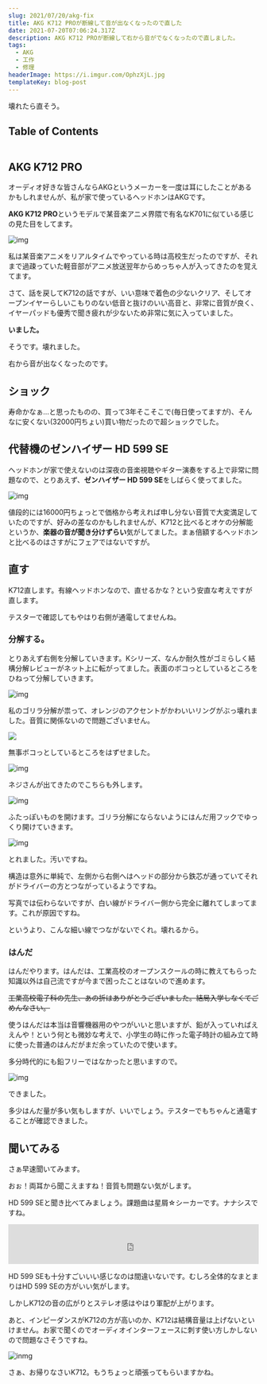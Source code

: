 ```yaml
---
slug: 2021/07/20/akg-fix
title: AKG K712 PROが断線して音が出なくなったので直した
date: 2021-07-20T07:06:24.317Z
description: AKG K712 PROが断線して右から音がでなくなったので直しました。
tags:
  - AKG
  - 工作
  - 修理
headerImage: https://i.imgur.com/OphzXjL.jpg
templateKey: blog-post
---
```

壊れたら直そう。


## Table of Contents

```toc

```

## AKG K712 PRO

オーディオ好きな皆さんならAKGというメーカーを一度は耳にしたことがあるかもしれませんが、私が家で使っているヘッドホンはAKGです。

**AKG K712 PRO**というモデルで某音楽アニメ界隈で有名なK701に似ている感じの見た目をしてます。

![img](https://i.imgur.com/gGF186z.jpg)

私は某音楽アニメをリアルタイムでやっている時は高校生だったのですが、それまで過疎っていた軽音部がアニメ放送翌年からめっちゃ人が入ってきたのを覚えてます。

さて、話を戻してK712の話ですが、いい意味で着色の少ないクリア、そしてオープンイヤーらしいこもりのない低音と抜けのいい高音と、非常に音質が良く、イヤーパッドも優秀で聞き疲れが少ないため非常に気に入っていました。

**いました。**

そうです。壊れました。

右から音が出なくなったのです。

## ショック

寿命かなぁ...と思ったものの、買って3年そこそこで(毎日使ってますが)、そんなに安くない(32000円ちょい)買い物だったので超ショックでした。

## 代替機のゼンハイザー HD 599 SE

ヘッドホンが家で使えないのは深夜の音楽視聴やギター演奏をする上で非常に問題なので、とりあえず、**ゼンハイザー HD 599 SE**をしばらく使ってました。

![img](https://i.imgur.com/rAvUEbg.jpg)

値段的には16000円ちょっとで価格から考えれば申し分ない音質で大変満足していたのですが、好みの差なのかもしれませんが、K712と比べるとオケの分解能というか、**楽器の音が聞き分けずらい**気がしてました。まぁ倍額するヘッドホンと比べるのはさすがにフェアではないですが。

## 直す

K712直します。有線ヘッドホンなので、直せるかな？という安直な考えですが直します。

テスターで確認してもやはり右側が通電してませんね。

### 分解する。

とりあえず右側を分解していきます。Kシリーズ、なんか耐久性がゴミらしく結構分解レビューがネット上に転がってました。表面のボコっとしているところをひねって分解していきます。

![img](https://i.imgur.com/c1zWc7jl.jpg)

私のゴリラ分解が祟って、オレンジのアクセントがかわいいリングがぶっ壊れました。音質に関係ないので問題ございません。

![](https://i.imgur.com/gzr5UZSl.jpg)

無事ボコっとしているところをはずせました。

![img](https://i.imgur.com/qLRAKQyl.jpg?1)

ネジさんが出てきたのでこちらも外します。

![img](https://i.imgur.com/OqwOTGul.jpg)

ふたっぽいものを開けます。ゴリラ分解にならないようにはんだ用フックでゆっくり開けていきます。

![img](https://i.imgur.com/biqaakzl.jpg)

とれました。汚いですね。

構造は意外に単純で、左側から右側へはヘッドの部分から鉄芯が通っていてそれがドライバーの方とつながっているようですね。

写真では伝わらないですが、白い線がドライバー側から完全に離れてしまってます。これが原因ですね。

というより、こんな細い線でつながないでくれ。壊れるから。

### はんだ

はんだやります。はんだは、工業高校のオープンスクールの時に教えてもらった知識以外は自己流ですが今まで困ったことはないので進めます。

~~工業高校電子科の先生、あの折はありがとうございました。結局入学しなくてごめんなさい。~~

使うはんだは本当は音響機器用のやつがいいと思いますが、鉛が入っていればええんや！という何とも微妙な考えで、小学生の時に作った電子時計の組み立て時に使った普通のはんだがまだ余っていたので使います。

多分時代的にも鉛フリーではなかったと思いますので。

![img](https://i.imgur.com/O4cj5I6l.jpg)

できました。

多少はんだ量が多い気もしますが、いいでしょう。テスターでもちゃんと通電することが確認できました。

## 聞いてみる

さぁ早速聞いてみます。

おぉ！両耳から聞こえますね！音質も問題ない気がします。

HD 599 SEと聞き比べてみましょう。課題曲は星屑☆シーカーです。ナナシスですね。

<iframe src="https://open.spotify.com/embed/track/6coUogkTXHl2KnHcAiZAkm" width="100%" height="80" frameBorder="0" allowtransparency="true" allow="encrypted-media"></iframe>

HD 599 SEも十分すごいいい感じなのは間違いないです。むしろ全体的なまとまりはHD 599 SEの方がいい気がします。

しかしK712の音の広がりとステレオ感はやはり軍配が上がります。

あと、インピーダンスがK712の方が高いのか、K712は結構音量は上げないといけません。お家で聞くのでオーディオインターフェースに刺す使い方しかしないので問題なさそうですね。

![inmg](https://i.imgur.com/OphzXjLl.jpg)

さぁ、お帰りなさいK712。もうちょっと頑張ってもらいますかね。

















